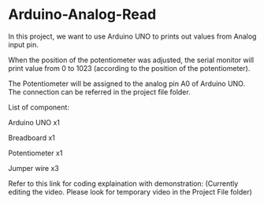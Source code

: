 # Arduino-Analog-Read
In this project, we want to use Arduino UNO to prints out values from Analog input pin.

When the position of the potentiometer was adjusted, the serial monitor will print value from 0 to 1023 (according to the position of the potentiometer).

The Potentiometer will be assigned to the analog pin A0 of Arduino UNO. The connection can be referred in the project file folder.

List of component:

Arduino UNO x1

Breadboard x1

Potentiometer x1

Jumper wire x3

Refer to this link for coding explaination with demonstration: (Currently editing the video. Please look for temporary video in the Project File folder)


